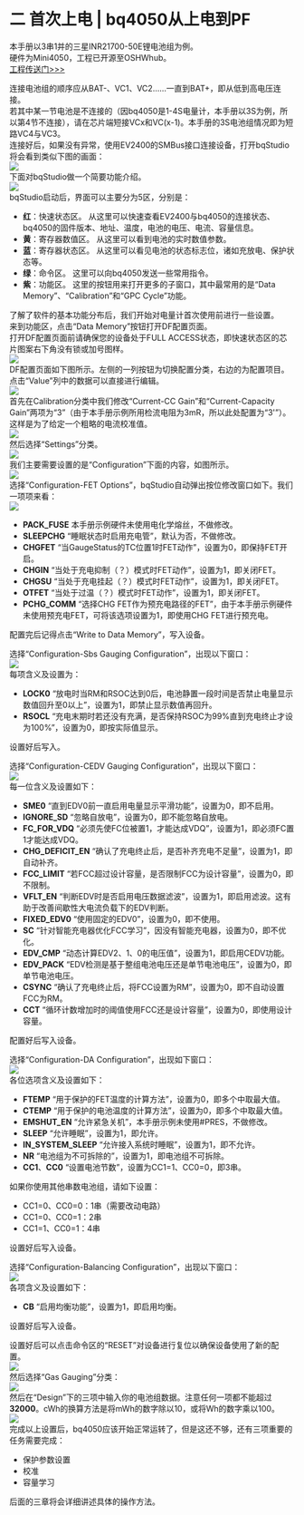 # 二 首次上电 | bq4050从上电到PF
本手册以3串1并的三星INR21700-50E锂电池组为例。  
硬件为Mini4050，工程已开源至OSHWhub。  
[工程传送门>>>](https://oshwhub.com/autoxsk/mini4050-debug)  

连接电池组的顺序应从BAT-、VC1、VC2……一直到BAT+，即从低到高电压连接。  
若其中某一节电池是不连接的（因bq4050是1-4S电量计，本手册以3S为例，所以第4节不连接），请在芯片端短接VCx和VC(x-1)。本手册的3S电池组情况即为短路VC4与VC3。  
连接好后，如果没有异常，使用EV2400的SMBus接口连接设备，打开bqStudio将会看到类似下图的画面：  
![](https://bq4050startup.vercel.app/pages/assets/2-1.jpg)  
下面对bqStudio做一个简要功能介绍。  
![](https://bq4050startup.vercel.app/pages/assets/2-2.jpg)  
bqStudio启动后，界面可以主要分为5区，分别是：  
- **红**：快速状态区。
从这里可以快速查看EV2400与bq4050的连接状态、bq4050的固件版本、地址、温度，电池的电压、电流、容量信息。
- **黄**：寄存器数值区。
从这里可以看到电池的实时数值参数。
- **蓝**：寄存器状态区。
从这里可以看见电池的状态标志位，诸如充放电、保护状态等。
- **绿**：命令区。
这里可以向bq4050发送一些常用指令。
- **紫**：功能区。
这里的按钮用来打开更多的子窗口，其中最常用的是“Data Memory”、“Calibration”和“GPC Cycle”功能。

了解了软件的基本功能分布后，我们开始对电量计首次使用前进行一些设置。  
来到功能区，点击“Data Memory”按钮打开DF配置页面。  
打开DF配置页面前请确保您的设备处于FULL ACCESS状态，即快速状态区的芯片图案右下角没有锁或加号图样。  
![](https://bq4050startup.vercel.app/pages/assets/2-3.jpg)  
DF配置页面如下图所示。左侧的一列按钮为切换配置分类，右边的为配置项目。点击“Value”列中的数据可以直接进行编辑。  
![](https://bq4050startup.vercel.app/pages/assets/2-4.jpg)  
首先在Calibration分类中我们修改“Current-CC Gain”和“Current-Capacity Gain”两项为“3”（由于本手册示例所用检流电阻为3mR，所以此处配置为“3'”）。这样是为了给定一个粗略的电流校准值。  
![](https://bq4050startup.vercel.app/pages/assets/2-5.jpg)  
然后选择“Settings”分类。  
![](https://bq4050startup.vercel.app/pages/assets/2-6.jpg)  
我们主要需要设置的是“Configuration”下面的内容，如图所示。  
![](https://bq4050startup.vercel.app/pages/assets/2-7.jpg)  
选择“Configuration-FET Options”，bqStudio自动弹出按位修改窗口如下。我们一项项来看：  
![](https://bq4050startup.vercel.app/pages/assets/2-8.jpg)  
- **PACK_FUSE** 本手册示例硬件未使用电化学熔丝，不做修改。  
- **SLEEPCHG** “睡眠状态时启用充电管”，默认为否，不做修改。  
- **CHGFET** “当GaugeStatus的TC位置1时FET动作”，设置为0，即保持FET开启。  
- **CHGIN** “当处于充电抑制（？）模式时FET动作”，设置为1，即关闭FET。  
- **CHGSU** “当处于充电挂起（？）模式时FET动作”，设置为1，即关闭FET。  
- **OTFET** “当处于过温（？）模式时FET动作”，设置为1，即关闭FET。  
- **PCHG_COMM** “选择CHG FET作为预充电路径的FET”，由于本手册示例硬件未使用预充电FET，可将该选项设置为1，即使用CHG FET进行预充电。  

配置完后记得点击“Write to Data Memory”，写入设备。  

选择“Configuration-Sbs Gauging Configuration”，出现以下窗口：  
![](https://bq4050startup.vercel.app/pages/assets/2-9.jpg)  
每项含义及设置为：  
- **LOCK0** “放电时当RM和RSOC达到0后，电池静置一段时间是否禁止电量显示数值回升至0以上”，设置为1，即禁止显示数值再回升。  
- **RSOCL** “充电末期时若还没有充满，是否保持RSOC为99%直到充电终止才设为100%”，设置为0，即按实际值显示。  

设置好后写入。  

选择“Configuration-CEDV Gauging Configuration”，出现以下窗口：  
![](https://bq4050startup.vercel.app/pages/assets/2-12.jpg)  
每一位含义及设置如下：  
- **SME0** “直到EDV0前一直启用电量显示平滑功能”，设置为0，即不启用。  
- **IGNORE_SD** “忽略自放电”，设置为0，即不能忽略自放电。  
- **FC_FOR_VDQ** “必须先使FC位被置1，才能达成VDQ”，设置为1，即必须FC置1才能达成VDQ。  
- **CHG_DEFICIT_EN** “确认了充电终止后，是否补齐充电不足量”，设置为1，即自动补齐。  
- **FCC_LIMIT** “若FCC超过设计容量，是否限制FCC为设计容量”，设置为0，即不限制。  
- **VFLT_EN** “判断EDV时是否启用电压数据滤波”，设置为1，即启用滤波。这有助于改善间歇性大电流负载下的EDV判断。  
- **FIXED_EDV0** “使用固定的EDV0”，设置为0，即不使用。  
- **SC** “针对智能充电器优化FCC学习”，因没有智能充电器，设置为0，即不优化。  
- **EDV_CMP** “动态计算EDV2、1、0的电压值”，设置为1，即启用CEDV功能。   
- **EDV_PACK** “EDV检测是基于整组电池电压还是单节电池电压”，设置为0，即单节电池电压。  
- **CSYNC** “确认了充电终止后，将FCC设置为RM”，设置为0，即不自动设置FCC为RM。  
- **CCT** “循环计数增加时的阈值使用FCC还是设计容量”，设置为0，即使用设计容量。  

配置好后写入设备。  

选择“Configuration-DA Configuration”，出现如下窗口：  
![](https://bq4050startup.vercel.app/pages/assets/2-13.jpg)  
各位选项含义及设置如下：  
- **FTEMP** “用于保护的FET温度的计算方法”，设置为0，即多个中取最大值。  
- **CTEMP** “用于保护的电池温度的计算方法”，设置为0，即多个中取最大值。  
- **EMSHUT_EN** “允许紧急关机”，本手册示例未使用#PRES，不做修改。  
- **SLEEP** “允许睡眠”，设置为1，即允许。  
- **IN_SYSTEM_SLEEP** “允许接入系统时睡眠”，设置为1，即不允许。  
- **NR** “电池组为不可拆除的”，设置为1，即电池组不可拆除。  
- **CC1**、**CC0** “设置电池节数”，设置为CC1=1、CC0=0，即3串。  

如果你使用其他串数电池组，请如下设置：
- CC1=0、CC0=0：1串（需要改动电路）
- CC1=0、CC0=1：2串
- CC1=1、CC0=1：4串

设置好后写入设备。  

选择“Configuration-Balancing Configuration”，出现以下窗口：  
![](https://bq4050startup.vercel.app/pages/assets/2-14.jpg)  
各项含义及设置如下：  
- **CB** “启用均衡功能”，设置为1，即启用均衡。  

设置好后写入设备。  

设置好后可以点击命令区的“RESET”对设备进行复位以确保设备使用了新的配置。  
![](https://bq4050startup.vercel.app/pages/assets/2-15.jpg)  
然后选择“Gas Gauging”分类：  
![](https://bq4050startup.vercel.app/pages/assets/2-16.jpg)  
然后在“Design”下的三项中输入你的电池组数据。注意任何一项都不能超过**32000**。cWh的换算方法是将mWh的数字除以10，或将Wh的数字乘以100。  
![](https://bq4050startup.vercel.app/pages/assets/2-17.jpg)  
完成以上设置后，bq4050应该开始正常运转了，但是这还不够，还有三项重要的任务需要完成：  
- 保护参数设置
- 校准
- 容量学习

后面的三章将会详细讲述具体的操作方法。  

